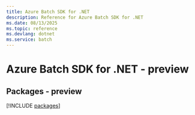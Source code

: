 ```yaml
---
title: Azure Batch SDK for .NET
description: Reference for Azure Batch SDK for .NET
ms.date: 08/13/2025
ms.topic: reference
ms.devlang: dotnet
ms.service: batch
---
```

# Azure Batch SDK for .NET - preview
## Packages - preview
[!INCLUDE [packages](batch-index.md)]